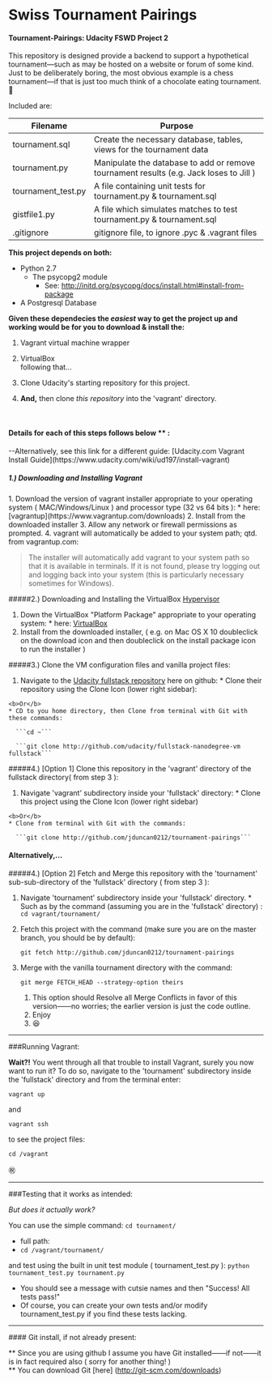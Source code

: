 # Swiss Tournament Pairings
<h4> Tournament-Pairings: Udacity FSWD Project 2 </h4>

This repository is designed provide a backend to support a hypothetical tournament—such as may be hosted on a website or forum of some kind. Just to be deliberately boring, the most obvious example is a chess tournament—if that is just too much think of a chocolate eating tournament. :chocolate_bar:

Included are: 

|Filename | Purpose|
|-------|-----|
| tournament.sql| Create the necessary database, tables, views for the tournament data |
| tournament.py | Manipulate the database to add or remove tournament results (e.g. Jack loses to Jill ) |
| tournament_test.py | A file containing unit tests for tournament.py & tournament.sql |
| gistfile1.py | A file which simulates matches to test tournament.py & tournament.sql |
| .gitignore      | gitignore file, to ignore .pyc & .vagrant files |


<b>This project depends on both:</b>

* Python 2.7
  * The psycopg2 module
    * See: http://initd.org/psycopg/docs/install.html#install-from-package
* A Postgresql Database 

<b> Given these dependecies the *easiest* way to get the project up and working would be for you to download & install the: </b><br>

1. Vagrant virtual machine wrapper
2. VirtualBox
<br>following that...
3. Clone Udacity's starting repository for this project.

4. <b>And,</b> then clone *this repository* into the 'vagrant' directory. 

<br>
<h4> Details for each of this steps follows below ** : </h4> 
--Alternatively, see this link for a different guide: [Udacity.com Vagrant Install Guide](https://www.udacity.com/wiki/ud197/install-vagrant)


<h5>1.) Downloading and Installing Vagrant</h5>
  1. Download the version of vagrant installer appropriate to your operating system ( MAC/Windows/Linux ) and processor type (32 vs 64 bits ):
    * here: [vagrantup](https://www.vagrantup.com/downloads)
  2. Install from the downloaded installer
  3. Allow any network or firewall permissions as prompted.
  4. vagrant will automatically be added to your system path; qtd. from vagrantup.com:

  >The installer will automatically add vagrant to your system path so that it is available in terminals. If it is not found, please try logging out and logging back into your system (this is particularly necessary sometimes for Windows).

#####2.) Downloading and Installing the VirtualBox [Hypervisor](https://en.wikipedia.org/wiki/Hypervisor)
  1. Down the VirtualBox "Platform Package" appropriate to your operating system:
    * here: [VirtualBox](https://www.virtualbox.org/wiki/Downloads)
  2. Install from the downloaded installer, ( e.g. on Mac OS X 10 doubleclick on the download icon and then doubleclick on the install package icon to run the installer )

#####3.) Clone the VM configuration files and vanilla project files:
  1. Navigate to the [Udacity fullstack repository](http://github.com/udacity/fullstack-nanodegree-vm) here on github:
    * Clone their repository using the Clone Icon (lower right sidebar):

    <b>Or</b>
    * CD to you home directory, then Clone from terminal with Git with these commands:

      ```cd ~```

      ```git clone http://github.com/udacity/fullstack-nanodegree-vm fullstack```

#####4.) [Option 1] Clone this repository in the 'vagrant' directory of the fullstack directory( from step 3 ):
  1. Navigate 'vagrant' subdirectory inside your 'fullstack' directory:
    * Clone this project using the Clone Icon (lower right sidebar)

    <b>Or</b>
    * Clone from terminal with Git with the commands:

      ```git clone http://github.com/jduncan0212/tournament-pairings```

#### Alternatively,...

#####4.) [Option 2] Fetch and Merge this repository with the 'tournament' sub-sub-directory of the 'fullstack' directory ( from step 3 ):
  1. Navigate 'tournament' subdirectory inside your 'fullstack' directory.
    * Such as by the command (assuming you are in the 'fullstack' directory) : `cd vagrant/tournament/`
  2. Fetch this project with the command (make sure you are on the master branch, you should be by default):


      ```git fetch http://github.com/jduncan0212/tournament-pairings```
  3. Merge with the vanilla tournament directory with the command:


      ```git merge FETCH_HEAD --strategy-option theirs```
      
      1. This option should Resolve all Merge Conflicts in favor of this version——no worries; the earlier version is just the code outline.
      2. Enjoy
      3. :satisfied:


<hr>
###Running Vagrant:

  **Wait?!** You went through all that trouble to install Vagrant, surely you now want to run it? To do so, navigate to the 'tournament' subdirectory inside the 'fullstack' directory and from the terminal enter:
  
  ```vagrant up```
  
  and 
  
  ```vagrant ssh```
  
  to see the project files:
  
  ```cd /vagrant```
  
  :congratulations:


<hr>
###Testing that it works as intended:

*But does it actually work?* 

You can use the simple command:
```cd tournament/```

* full path:
 *  `cd /vagrant/tournament/`

and test using the built in unit test module ( tournament_test.py ):
```python tournament_test.py tournament.py```
* You should see a message with cutsie names and then "Success!  All tests pass!"
* Of course, you can create your own tests and/or modify tournament_test.py if you find these tests lacking.


<hr>
#### Git install, if not already present: 

** Since you are using github I assume you have Git installed——if not——it is in fact required also ( sorry for another thing! )<br>
** You can download Git [here] (http://git-scm.com/downloads)
